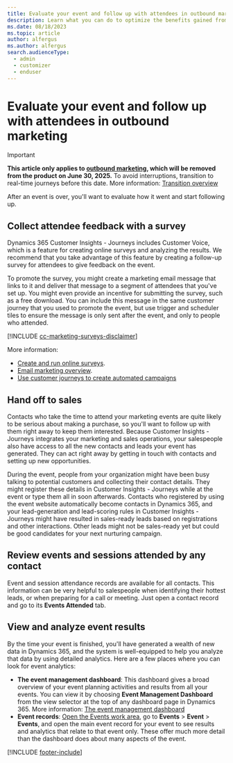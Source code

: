 ```yaml
---
title: Evaluate your event and follow up with attendees in outbound marketing
description: Learn what you can do to optimize the benefits gained from your event by collecting feedback, analyzing attendance data, and handing leads off to sales from outbound marketing.
ms.date: 08/18/2023
ms.topic: article
author: alfergus
ms.author: alfergus
search.audienceType: 
  - admin
  - customizer
  - enduser
---
```


# Evaluate your event and follow up with attendees in outbound marketing

> [!IMPORTANT]
> **This article only applies to [outbound marketing](user-guide.md), which will be removed from the product on June 30, 2025.** To avoid interruptions, transition to real-time journeys before this date. More information: [Transition overview](transition-overview.md)

After an event is over, you'll want to evaluate how it went and start following up.

## Collect attendee feedback with a survey

Dynamics 365 Customer Insights - Journeys includes Customer Voice, which is a feature for creating online surveys and analyzing the results. We recommend that you take advantage of this feature by creating a follow-up survey for attendees to give feedback on the event.

To promote the survey, you might create a marketing email message that links to it and deliver that message to a segment of attendees that you've set up. You might even provide an incentive for submitting the survey, such as a free download. You can include this message in the same customer journey that you used to promote the event, but use trigger and scheduler tiles to ensure the message is only sent after the event, and only to people who attended.

[!INCLUDE [cc-marketing-surveys-disclaimer](./includes/cc-marketing-surveys-disclaimer.md)]

More information:

- [Create and run online surveys](customer-voice.md).
- [Email marketing overview](prepare-marketing-emails.md).
- [Use customer journeys to create automated campaigns](customer-journeys-create-automated-campaigns.md)

## Hand off to sales

Contacts who take the time to attend your marketing events are quite likely to be serious about making a purchase, so you'll want to follow up with them right away to keep them interested. Because Customer Insights - Journeys integrates your marketing and sales operations, your salespeople also have access to all the new contacts and leads your event has generated. They can act right away by getting in touch with contacts and setting up new opportunities.

During the event, people from your organization might have been busy talking to potential customers and collecting their contact details. They might register these details in Customer Insights - Journeys while at the event or type them all in soon afterwards. Contacts who registered by using the event website automatically become contacts in Dynamics 365, and your lead-generation and lead-scoring rules in Customer Insights - Journeys might have resulted in sales-ready leads based on registrations and other interactions. Other leads might not be sales-ready yet but could be good candidates for your next nurturing campaign.

## Review events and sessions attended by any contact

Event and session attendance records are available for all contacts. This information can be very helpful to salespeople when identifying their hottest leads, or when preparing for a call or meeting. Just open a contact record and go to its **Events Attended** tab.

## View and analyze event results

By the time your event is finished, you'll have generated a wealth of new data in Dynamics 365, and the system is well-equipped to help you analyze that data by using detailed analytics. Here are a few places where you can look for event analytics:

- **The event management dashboard**: This dashboard gives a broad overview of your event planning activities and results from all your events. You can view it by choosing **Event Management Dashboard** from the view selector at the top of any dashboard page in Dynamics 365. More information: [The event management dashboard](event-management-dashboard.md)
- **Event records**: [Open the Events work area](open-events.md), go to **Events** > **Event** > **Events**, and open the main event record for your event to see results and analytics that relate to that event only. These offer much more detail than the dashboard does about many aspects of the event.

[!INCLUDE [footer-include](./includes/footer-banner.md)]